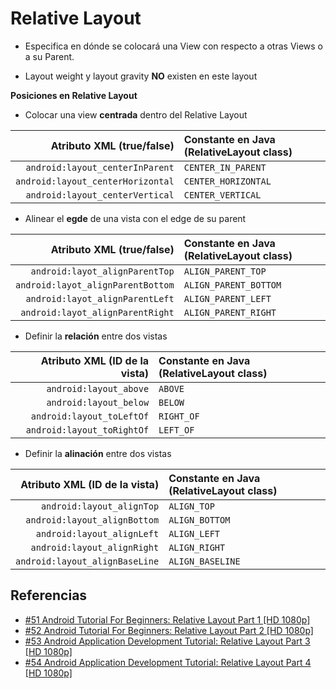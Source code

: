 Relative Layout
==========================

- Especifica en dónde se colocará una View con respecto a otras Views o a su Parent.

- Layout weight y layout gravity **NO** existen en este layout

**Posiciones en Relative Layout**
- Colocar una view **centrada** dentro del Relative Layout

| Atributo XML (true/false) | Constante en Java (RelativeLayout class)|
| ----: | :--- |
| ```android:layout_centerInParent``` | ```CENTER_IN_PARENT``` |
| ```android:layout_centerHorizontal``` | ```CENTER_HORIZONTAL``` |
| ```android:layout_centerVertical``` | ```CENTER_VERTICAL``` |


- Alinear el **egde** de una vista con el edge de su parent

| Atributo XML (true/false) | Constante en Java (RelativeLayout class)|
| ----: | :--- |
| ```android:layot_alignParentTop``` | ```ALIGN_PARENT_TOP``` |
| ```android:layot_alignParentBottom``` | ```ALIGN_PARENT_BOTTOM``` |
| ```android:layot_alignParentLeft``` | ```ALIGN_PARENT_LEFT``` |
| ```android:layot_alignParentRight``` | ```ALIGN_PARENT_RIGHT``` |

- Definir la **relación** entre dos vistas

| Atributo XML (ID de la vista) | Constante en Java (RelativeLayout class)|
| ----: | :--- |
| ```android:layout_above``` | ```ABOVE``` |
| ```android:layout_below``` | ```BELOW``` |
| ```android:layout_toLeftOf``` | ```RIGHT_OF``` |
| ```android:layout_toRightOf``` | ```LEFT_OF``` |

- Definir la **alinación** entre dos vistas

| Atributo XML (ID de la vista) | Constante en Java (RelativeLayout class)|
| ----: | :--- |
| ```android:layout_alignTop``` | ```ALIGN_TOP``` |
| ```android:layout_alignBottom``` | ```ALIGN_BOTTOM``` |
| ```android:layout_alignLeft``` | ```ALIGN_LEFT``` |
| ```android:layout_alignRight``` | ```ALIGN_RIGHT``` |
| ```android:layout_alignBaseLine``` | ```ALIGN_BASELINE``` |

Referencias
------------
- [#51 Android Tutorial For Beginners: Relative Layout Part 1 [HD 1080p]](https://www.youtube.com/watch?v=YJd_zZKzKx8&index=51&list=PLonJJ3BVjZW6hYgvtkaWvwAVvOFB7fkLa&nohtml5=False)
- [#52 Android Tutorial For Beginners: Relative Layout Part 2 [HD 1080p]](https://www.youtube.com/watch?v=EWUrl5h-VA4&list=PLonJJ3BVjZW6hYgvtkaWvwAVvOFB7fkLa&index=52&nohtml5=False)
- [#53 Android Application Development Tutorial: Relative Layout Part 3 [HD 1080p]](https://www.youtube.com/watch?v=A4ZioB3Oz8A&index=53&list=PLonJJ3BVjZW6hYgvtkaWvwAVvOFB7fkLa&nohtml5=False)
- [#54 Android Application Development Tutorial: Relative Layout Part 4 [HD 1080p]](https://www.youtube.com/watch?v=iS0t2Suo_JM&index=54&list=PLonJJ3BVjZW6hYgvtkaWvwAVvOFB7fkLa&nohtml5=False)